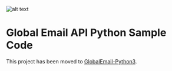 ![alt text](https://www.melissa.com/_borders17/nav/2017/images/melissa-global-intelligence.png)

# Global Email API Python Sample Code

This project has been moved to [GlobalEmail-Python3](https://github.com/MelissaData/GlobalEmail-Python3).